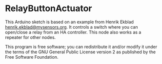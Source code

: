 # RelayButtonActuator

This Arduino sketch is based on an example from Henrik Ekblad <henrik.ekblad@mysensors.org>. It controls a switch where you can open/close a relay from an HA controller. This node also works as a repeater for other nodes.

This program is free software; you can redistribute it and/or modify it under the terms of the GNU General Public License version 2 as published by the Free Software Foundation.
